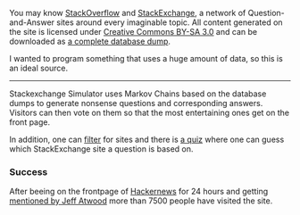 You may know [StackOverflow](https://stackoverflow.com/) and [StackExchange](https://stackexchange.com/), a network of Question-and-Answer sites around every imaginable topic. All content generated on the site is licensed under [Creative Commons BY-SA 3.0](https://creativecommons.org/licenses/by-sa/3.0/) and can be downloaded as [a complete database dump](https://archive.org/details/stackexchange).

I wanted to program something that uses a huge amount of data, so this is an ideal source. 

-----

Stackexchange Simulator uses Markov Chains based on the database dumps to generate nonsense questions and corresponding answers. Visitors can then vote on them so that the most entertaining ones get on the front page.

In addition, one can [filter](https://se-simulator.lw1.at/s/unix.stackexchange.com) for sites and there is [a quiz](https://se-simulator.lw1.at/quiz/easy) where one can guess which StackExchange site a question is based on.

### Success

After beeing on the frontpage of [Hackernews](https://news.ycombinator.com/item?id=16947038) for 24 hours and getting [mentioned by Jeff Atwood](https://twitter.com/codinghorror/status/990479352570638337) more than 7500 people have visited the site.

